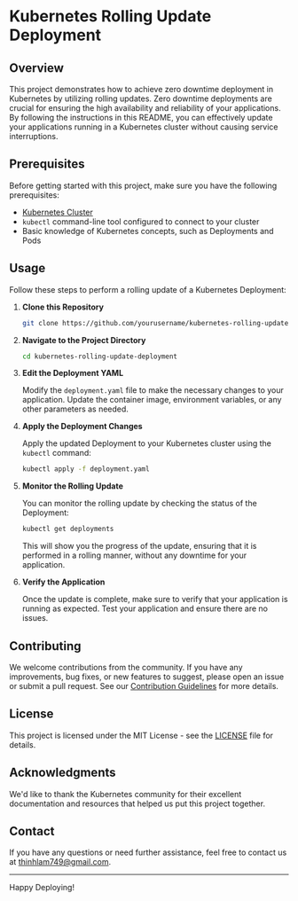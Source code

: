 # Kubernetes Rolling Update Deployment

## Overview

This project demonstrates how to achieve zero downtime deployment in Kubernetes by utilizing rolling updates. Zero downtime deployments are crucial for ensuring the high availability and reliability of your applications. By following the instructions in this README, you can effectively update your applications running in a Kubernetes cluster without causing service interruptions.

## Prerequisites

Before getting started with this project, make sure you have the following prerequisites:

- [Kubernetes Cluster](https://kubernetes.io/docs/setup/)
- `kubectl` command-line tool configured to connect to your cluster
- Basic knowledge of Kubernetes concepts, such as Deployments and Pods

## Usage

Follow these steps to perform a rolling update of a Kubernetes Deployment:

1. **Clone this Repository**

   ```bash
   git clone https://github.com/yourusername/kubernetes-rolling-update-deployment.git
   ```

2. **Navigate to the Project Directory**

   ```bash
   cd kubernetes-rolling-update-deployment
   ```

3. **Edit the Deployment YAML**

   Modify the `deployment.yaml` file to make the necessary changes to your application. Update the container image, environment variables, or any other parameters as needed.

4. **Apply the Deployment Changes**

   Apply the updated Deployment to your Kubernetes cluster using the `kubectl` command:

   ```bash
   kubectl apply -f deployment.yaml
   ```

5. **Monitor the Rolling Update**

   You can monitor the rolling update by checking the status of the Deployment:

   ```bash
   kubectl get deployments
   ```

   This will show you the progress of the update, ensuring that it is performed in a rolling manner, without any downtime for your application.

6. **Verify the Application**

   Once the update is complete, make sure to verify that your application is running as expected. Test your application and ensure there are no issues.

## Contributing

We welcome contributions from the community. If you have any improvements, bug fixes, or new features to suggest, please open an issue or submit a pull request. See our [Contribution Guidelines](CONTRIBUTING.md) for more details.

## License

This project is licensed under the MIT License - see the [LICENSE](LICENSE) file for details.

## Acknowledgments

We'd like to thank the Kubernetes community for their excellent documentation and resources that helped us put this project together.

## Contact

If you have any questions or need further assistance, feel free to contact us at [thinhlam749@gmail.com](thinhlam749@gmail.com).

---

Happy Deploying!
